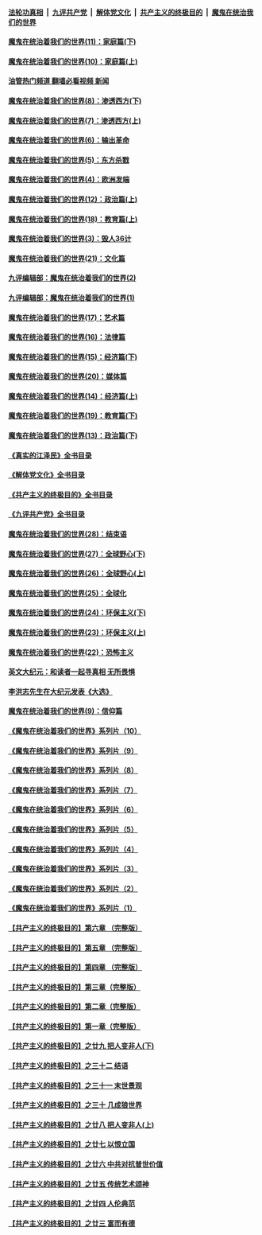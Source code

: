 ####  [法轮功真相](../../../../basic/blob/master/README.md?t=12122202) &nbsp;|&nbsp; [九评共产党](../../../../9ping.md/blob/master/README.md?t=12122202) &nbsp;|&nbsp; [解体党文化](../../../../jtdwh.md/blob/master/README.md?t=12122202)  &nbsp;|&nbsp; [共产主义的终极目的](../../../../gczydzjmd.md/blob/master/README.md?t=12122202) &nbsp;|&nbsp; [魔鬼在统治我们的世界](../../../../mgztzwmdsj.md/blob/master/README.md?t=12122202) 

#### [魔鬼在统治着我们的世界(11)：家庭篇(下)](../pages/nsc422/n10440961.md?t=12122202) 

#### [魔鬼在统治着我们的世界(10)：家庭篇(上)](../pages/nsc422/n10435448.md?t=12122202) 

#### [油管热门频道 翻墙必看视频 新闻](http://129.146.143.75:81/youtube.html?12122202)

#### [魔鬼在统治着我们的世界(8)：渗透西方(下)](../pages/nsc422/n10429603.md?t=12122202) 

#### [魔鬼在统治着我们的世界(7)：渗透西方(上)](../pages/nsc422/n10426013.md?t=12122202) 

#### [魔鬼在统治着我们的世界(6)：输出革命](../pages/nsc422/n10421536.md?t=12122202) 

#### [魔鬼在统治着我们的世界(5)：东方杀戮](../pages/nsc422/n10417707.md?t=12122202) 

#### [魔鬼在统治着我们的世界(4)：欧洲发端](../pages/nsc422/n10414890.md?t=12122202) 

#### [魔鬼在统治着我们的世界(12)：政治篇(上)](../pages/nsc422/n10444576.md?t=12122202) 

#### [魔鬼在统治着我们的世界(18)：教育篇(上)](../pages/nsc422/n10526970.md?t=12122202) 

#### [魔鬼在统治着我们的世界(3)：毁人36计](../pages/nsc422/n10411583.md?t=12122202) 

#### [魔鬼在统治着我们的世界(21)：文化篇](../pages/nsc422/n10597706.md?t=12122202) 

#### [九评编辑部：魔鬼在统治着我们的世界(2)](../pages/nsc422/n10410036.md?t=12122202) 

#### [九评编辑部：魔鬼在统治着我们的世界(1)](../pages/nsc422/n10406825.md?t=12122202) 

#### [魔鬼在统治着我们的世界(17)：艺术篇](../pages/nsc422/n10499093.md?t=12122202) 

#### [魔鬼在统治着我们的世界(16)：法律篇](../pages/nsc422/n10485969.md?t=12122202) 

#### [魔鬼在统治着我们的世界(15)：经济篇(下)](../pages/nsc422/n10469975.md?t=12122202) 

#### [魔鬼在统治着我们的世界(20)：媒体篇](../pages/nsc422/n10586579.md?t=12122202) 

#### [魔鬼在统治着我们的世界(14)：经济篇(上)](../pages/nsc422/n10457370.md?t=12122202) 

#### [魔鬼在统治着我们的世界(19)：教育篇(下)](../pages/nsc422/n10564808.md?t=12122202) 

#### [魔鬼在统治着我们的世界(13)：政治篇(下)](../pages/nsc422/n10448270.md?t=12122202) 

#### [《真实的江泽民》全书目录](../pages/nsc422/n13721399.md?t=12122202) 

#### [《解体党文化》全书目录](../pages/nsc422/n13721157.md?t=12122202) 

#### [《共产主义的终极目的》全书目录](../pages/nsc422/n13721048.md?t=12122202) 

#### [《九评共产党》全书目录](../pages/nsc422/n13708085.md?t=12122202) 

#### [魔鬼在统治着我们的世界(28)：结束语](../pages/nsc422/n10936246.md?t=12122202) 

#### [魔鬼在统治着我们的世界(27)：全球野心(下)](../pages/nsc422/n10928319.md?t=12122202) 

#### [魔鬼在统治着我们的世界(26)：全球野心(上)](../pages/nsc422/n10900318.md?t=12122202) 

#### [魔鬼在统治着我们的世界(25)：全球化](../pages/nsc422/n10788205.md?t=12122202) 

#### [魔鬼在统治着我们的世界(24)：环保主义(下)](../pages/nsc422/n10695307.md?t=12122202) 

#### [魔鬼在统治着我们的世界(23)：环保主义(上)](../pages/nsc422/n10688613.md?t=12122202) 

#### [魔鬼在统治着我们的世界(22)：恐怖主义](../pages/nsc422/n10614727.md?t=12122202) 

#### [英文大纪元：和读者一起寻真相 无所畏惧](../pages/nsc422/n12542027.md?t=12122202) 

#### [李洪志先生在大纪元发表《大选》](../pages/nsc422/n12534746.md?t=12122202) 

#### [魔鬼在统治着我们的世界(9)：信仰篇](../pages/nsc422/n10432159.md?t=12122202) 

#### [《魔鬼在统治着我们的世界》系列片（10）](../pages/nsc422/n12292670.md?t=12122202) 

#### [《魔鬼在统治着我们的世界》系列片（9）](../pages/nsc422/n12290859.md?t=12122202) 

#### [《魔鬼在统治着我们的世界》系列片（8）](../pages/nsc422/n12287445.md?t=12122202) 

#### [《魔鬼在统治着我们的世界》系列片（7）](../pages/nsc422/n12283425.md?t=12122202) 

#### [《魔鬼在统治着我们的世界》系列片（6）](../pages/nsc422/n12282314.md?t=12122202) 

#### [《魔鬼在统治着我们的世界》系列片（5）](../pages/nsc422/n12281419.md?t=12122202) 

#### [《魔鬼在统治着我们的世界》系列片（4）](../pages/nsc422/n12274024.md?t=12122202) 

#### [《魔鬼在统治着我们的世界》系列片（3）](../pages/nsc422/n12271322.md?t=12122202) 

#### [《魔鬼在统治着我们的世界》系列片（2）](../pages/nsc422/n12269049.md?t=12122202) 

#### [《魔鬼在统治着我们的世界》系列片（1）](../pages/nsc422/n12267575.md?t=12122202) 

#### [【共产主义的终极目的】第六章 （完整版）](../pages/nsc422/n11428913.md?t=12122202) 

#### [【共产主义的终极目的】第五章 （完整版）](../pages/nsc422/n11428912.md?t=12122202) 

#### [【共产主义的终极目的】第四章 （完整版）](../pages/nsc422/n11428907.md?t=12122202) 

#### [【共产主义的终极目的】第三章（完整版）](../pages/nsc422/n11428848.md?t=12122202) 

#### [【共产主义的终极目的】第二章（完整版）](../pages/nsc422/n11428831.md?t=12122202) 

#### [【共产主义的终极目的】第一章（完整版）](../pages/nsc422/n11417651.md?t=12122202) 

#### [【共产主义的终极目的】之廿九 把人变非人(下)](../pages/nsc422/n11344140.md?t=12122202) 

#### [【共产主义的终极目的】之三十二 结语](../pages/nsc422/n11360535.md?t=12122202) 

#### [【共产主义的终极目的】之三十一 末世景观](../pages/nsc422/n11351129.md?t=12122202) 

#### [【共产主义的终极目的】之三十 几成狼世界](../pages/nsc422/n11348280.md?t=12122202) 

#### [【共产主义的终极目的】之廿八 把人变非人(上)](../pages/nsc422/n11340492.md?t=12122202) 

#### [【共产主义的终极目的】之廿七 以恨立国](../pages/nsc422/n11336944.md?t=12122202) 

#### [【共产主义的终极目的】之廿六 中共对抗普世价值](../pages/nsc422/n11324785.md?t=12122202) 

#### [【共产主义的终极目的】之廿五 传统艺术颂神](../pages/nsc422/n11296396.md?t=12122202) 

#### [【共产主义的终极目的】之廿四 人伦典范](../pages/nsc422/n11296397.md?t=12122202) 

#### [【共产主义的终极目的】之廿三 富而有德](../pages/nsc422/n11283598.md?t=12122202) 

<img src='http://gfw-breaker.win/goodnews/indexes/nsc422.md' width='0px' height='0px'/>

